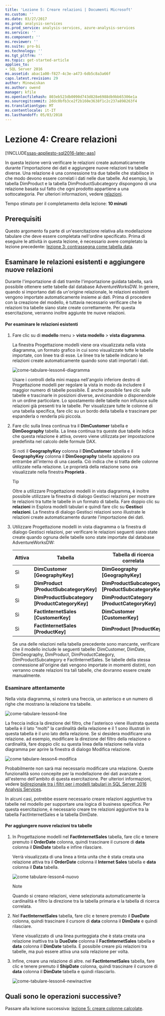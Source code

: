 ```yaml
---
title: 'Lezione 5: Creare relazioni | Documenti Microsoft'
ms.custom: ''
ms.date: 03/27/2017
ms.prod: analysis-services
ms.prod_service: analysis-services, azure-analysis-services
ms.service: ''
ms.component: ''
ms.reviewer: ''
ms.suite: pro-bi
ms.technology: ''
ms.tgt_pltfrm: ''
ms.topic: get-started-article
applies_to:
- SQL Server 2016
ms.assetid: abac1a00-f827-4c3e-a473-6db5c8a3a66f
caps.latest.revision: 29
author: Minewiskan
ms.author: owend
manager: kfile
ms.openlocfilehash: 803eb523db0090d743d828e6988db9bb65306e1a
ms.sourcegitcommit: 2ddc0bfb3ce2f2b160e3638f1c2c237a898263f4
ms.translationtype: MT
ms.contentlocale: it-IT
ms.lasthandoff: 05/03/2018
---
```

# <a name="lesson-4-create-relationships"></a>Lezione 4: Creare relazioni
[!INCLUDE[ssas-appliesto-sql2016-later-aas](../includes/ssas-appliesto-sql2016-later-aas.md)]

In questa lezione verrà verificare le relazioni create automaticamente durante l'importazione dei dati e aggiungere nuove relazioni tra tabelle diverse. Una relazione è una connessione tra due tabelle che stabilisce in che modo devono essere correlati i dati nelle due tabelle. Ad esempio, la tabella DimProduct e la tabella DimProductSubcategory dispongono di una relazione basata sul fatto che ogni prodotto appartiene a una sottocategoria. Per ulteriori informazioni, vedere [relazioni](../analysis-services/tabular-models/relationships-ssas-tabular.md).
  
Tempo stimato per il completamento della lezione: **10 minuti**  
  
## <a name="prerequisites"></a>Prerequisiti  
Questo argomento fa parte di un'esercitazione relativa alla modellazione tabulare che deve essere completata nell'ordine specificato. Prima di eseguire le attività in questa lezione, è necessario avere completato la lezione precedente: [lezione 3: contrassegna come tabella data](../analysis-services/lesson-3-mark-as-date-table.md). 
  
## <a name="review-existing-relationships-and-add-new-relationships"></a>Esaminare le relazioni esistenti e aggiungere nuove relazioni  
Durante l'importazione di dati tramite l'importazione guidata tabella, sarà possibile ottenere sette tabelle dal database AdventureWorksDW. In genere, quando si importano dati da un'origine relazionale, le relazioni esistenti vengono importate automaticamente insieme ai dati. Prima di procedere con la creazione del modello, è tuttavia necessario verificare che le relazioni tra tabelle siano state create correttamente. Per questa esercitazione, verranno inoltre aggiunte tre nuove relazioni.  
  
#### <a name="to-review-existing-relationships"></a>Per esaminare le relazioni esistenti  
  
1.  Fare clic su di **modello** menu > **vista modello** > **vista diagramma**.  

    La finestra Progettazione modelli viene ora visualizzata nella vista diagramma, un formato grafico in cui sono visualizzate tutte le tabelle importate, con linee tra di esse. Le linee tra le tabelle indicano le relazioni create automaticamente quando sono stati importati i dati.
    
    ![come-tabulare-lesson4-diagramma](../analysis-services/media/as-tabular-lesson4-diagram.png)
  
    Usare i controlli della mini mappa nell'angolo inferiore destro di Progettazione modelli per regolare la vista in modo da includere il maggior numero di tabelle possibile. È anche possibile fare clic sulle tabelle e trascinarle in posizioni diverse, avvicinandole o disponendole in un ordine particolare. Lo spostamento delle tabelle non influisce sulle relazioni già presenti tra le tabelle. Per visualizzare tutte le colonne di una tabella specifica, fare clic su un bordo della tabella e trascinare per espanderla o renderla più piccola.  
  
2.  Fare clic sulla linea continua tra il **DimCustomer** tabella e **DimGeography** tabella. La linea continua tra queste due tabelle indica che questa relazione è attiva, ovvero viene utilizzata per impostazione predefinita nel calcolo delle formule DAX.  
  
    Si noti il **GeographyKey** colonna il **DimCustomer** tabella e il **GeographyKey** colonna il **DimGeography** tabella appaiono ora entrambe all'interno di una casella. Ciò indica che si tratta delle colonne utilizzate nella relazione. Le proprietà della relazione sono ora visualizzate nella finestra **Proprietà** .  
  
    > [!TIP]  
    > Oltre a utilizzare Progettazione modelli in vista diagramma, è inoltre possibile utilizzare la finestra di dialogo Gestisci relazioni per mostrare le relazioni tra tutte le tabelle in un formato di tabella. Fare doppio clic su **relazioni** in Esplora modelli tabulari e quindi fare clic su **Gestisci relazioni**. La finestra di dialogo Gestisci relazioni sono illustrate le relazioni create automaticamente durante l'importazione dei dati.  
  
3.  Utilizzare Progettazione modelli in vista diagramma o la finestra di dialogo Gestisci relazioni, per verificare le relazioni seguenti siano state create quando ognuna delle tabelle sono state importate dal database AdventureWorksDW:  
  
    |Attiva|Tabella|Tabella di ricerca correlata|  
    |----------|---------|------------------------|  
    |Sì|**DimCustomer [GeographyKey]**|**DimGeography [GeographyKey]**|  
    |Sì|**DimProduct [ProductSubcategoryKey]**|**DimProductSubcategory [ProductSubcategoryKey]**|  
    |Sì|**DimProductSubcategory [ProductCategoryKey]**|**DimProductCategory [ProductCategoryKey]**|  
    |Sì|**FactInternetSales [CustomerKey]**|**DimCustomer [CustomerKey]**|  
    |Sì|**FactInternetSales [ProductKey]**|**DimProduct [ProductKey]**|  
  
    Se una delle relazioni nella tabella precedente sono mancante, verificare che il modello include le seguenti tabelle: DimCustomer, DimDate, DimGeography, DimProduct, DimProductCategory, DimProductSubcategory e FactInternetSales. Se tabelle della stessa connessione all'origine dati vengono importate in momenti distinti, non verranno create relazioni tra tali tabelle, che dovranno essere create manualmente.  

### <a name="take-a-closer-look"></a>Esaminare attentamente
Nella vista diagramma, si noterà una freccia, un asterisco e un numero di righe che mostrano la relazione tra tabelle.

![come-tabulare-lesson4-line](../analysis-services/media/as-tabular-lesson4-line.png)

La freccia indica la direzione del filtro, che l'asterisco viene illustrata questa tabella è il lato "molti" la cardinalità della relazione e il 1 sono illustrati in questa tabella è il uno lato della relazione. Se si desidera modificare una relazione. ad esempio, modificare la direzione del filtro della relazione o cardinalità, fare doppio clic su questa linea della relazione nella vista diagramma per aprire la finestra di dialogo Modifica relazione.

![come tabulare-lesson4-modifica](../analysis-services/media/as-tabular-lesson4-edit.png)

Probabilmente non sarà mai necessario modificare una relazione. Queste funzionalità sono concepite per la modellazione dei dati avanzate e all'esterno dell'ambito di questa esercitazione. Per ulteriori informazioni, vedere [bidirezionale tra i filtri per i modelli tabulari in SQL Server 2016 Analysis Services](../analysis-services/tabular-models/bi-directional-cross-filters-tabular-models-analysis-services.md).

In alcuni casi, potrebbe essere necessario creare relazioni aggiuntive tra tabelle nel modello per supportare una logica di business specifica. Per questa esercitazione, è necessario creare tre relazioni aggiuntive tra la tabella FactInternetSales e la tabella DimDate.  
  
#### <a name="to-add-new-relationships-between-tables"></a>Per aggiungere nuove relazioni tra tabelle  
  
1.  In Progettazione modelli nel **FactInternetSales** tabella, fare clic e tenere premuto il **OrderDate** colonna, quindi trascinare il cursore di **data** colonna il  **DimDate** tabella e infine rilasciare.  

    Verrà visualizzata di una linea a tinta unita che è stata creata una relazione attiva tra il **OrderDate** colonna il **Internet Sales** tabella e **data** colonna il **Data** tabella. 
  
      ![come tabulare-lesson4-nuovo](../analysis-services/media/as-tabular-lesson4-new.png) 
  
    > [!NOTE]  
    > Quando si creano relazioni, viene selezionata automaticamente la cardinalità e filtro la direzione tra la tabella primaria e la tabella di ricerca correlata.  
  
2.  Nel **FactInternetSales** tabella, fare clic e tenere premuto il **DueDate** colonna, quindi trascinare il cursore di **data** colonna il **DimDate** e quindi rilasciare.  
  
    Viene visualizzato di una linea punteggiata che è stata creata una relazione inattiva tra la **DueDate** colonna il **FactInternetSales** tabella e **data** colonna il  **DimDate** tabella. È possibile creare più relazioni tra tabelle, ma può essere attiva una sola relazione per volta.  
  
3.  Infine, creare una relazione di altre. nel **FactInternetSales** tabella, fare clic e tenere premuto il **ShipDate** colonna, quindi trascinare il cursore di **data** colonna il **DimDate** tabella e quindi rilasciarlo.  
    
     ![come-tabulare-lesson4-newinactive](../analysis-services/media/as-tabular-lesson4-newinactive.png)
  
## <a name="whats-next"></a>Quali sono le operazioni successive?
Passare alla lezione successiva: [lezione 5: creare colonne calcolate](../analysis-services/lesson-5-create-calculated-columns.md).
  
  
  
